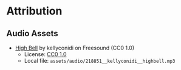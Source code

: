 # Attribution

## Audio Assets

- [High Bell](https://freesound.org/people/kellyconidi/sounds/218851/) by kellyconidi on Freesound (CC0 1.0)
  - License: [CC0 1.0](https://creativecommons.org/publicdomain/zero/1.0/)
  - Local file: `assets/audio/218851__kellyconidi__highbell.mp3`
